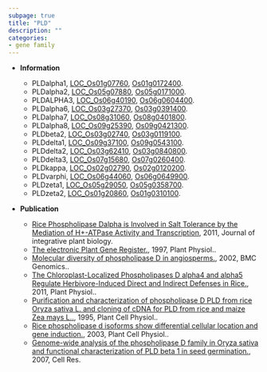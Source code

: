 ```yaml
---
subpage: true
title: "PLD"
description: ""
categories:
- gene family
---
```


* **Information**  
    + PLDalpha1, [LOC_Os01g07760](http://rice.plantbiology.msu.edu/cgi-bin/ORF_infopage.cgi?orf=LOC_Os01g07760), [Os01g0172400](http://rapdb.dna.affrc.go.jp/viewer/gbrowse_details/irgsp1?name=Os01g0172400).
    + PLDalpha2, [LOC_Os05g07880](http://rice.plantbiology.msu.edu/cgi-bin/ORF_infopage.cgi?orf=LOC_Os05g07880), [Os05g0171000](http://rapdb.dna.affrc.go.jp/viewer/gbrowse_details/irgsp1?name=Os05g0171000).
    + PLDALPHA3, [LOC_Os06g40190](http://rice.plantbiology.msu.edu/cgi-bin/ORF_infopage.cgi?orf=LOC_Os06g40190), [Os06g0604400](http://rapdb.dna.affrc.go.jp/viewer/gbrowse_details/irgsp1?name=Os06g0604400).
    + PLDalpha6, [LOC_Os03g27370](http://rice.plantbiology.msu.edu/cgi-bin/ORF_infopage.cgi?orf=LOC_Os03g27370), [Os03g0391400](http://rapdb.dna.affrc.go.jp/viewer/gbrowse_details/irgsp1?name=Os03g0391400).
    + PLDalpha7, [LOC_Os08g31060](http://rice.plantbiology.msu.edu/cgi-bin/ORF_infopage.cgi?orf=LOC_Os08g31060), [Os08g0401800](http://rapdb.dna.affrc.go.jp/viewer/gbrowse_details/irgsp1?name=Os08g0401800).
    + PLDalpha8, [LOC_Os09g25390](http://rice.plantbiology.msu.edu/cgi-bin/ORF_infopage.cgi?orf=LOC_Os09g25390), [Os09g0421300](http://rapdb.dna.affrc.go.jp/viewer/gbrowse_details/irgsp1?name=Os09g0421300).
    + PLDbeta2, [LOC_Os03g02740](http://rice.plantbiology.msu.edu/cgi-bin/ORF_infopage.cgi?orf=LOC_Os03g02740), [Os03g0119100](http://rapdb.dna.affrc.go.jp/viewer/gbrowse_details/irgsp1?name=Os03g0119100).
    + PLDdelta1, [LOC_Os09g37100](http://rice.plantbiology.msu.edu/cgi-bin/ORF_infopage.cgi?orf=LOC_Os09g37100), [Os09g0543100](http://rapdb.dna.affrc.go.jp/viewer/gbrowse_details/irgsp1?name=Os09g0543100).
    + PLDdelta2, [LOC_Os03g62410](http://rice.plantbiology.msu.edu/cgi-bin/ORF_infopage.cgi?orf=LOC_Os03g62410), [Os03g0840800](http://rapdb.dna.affrc.go.jp/viewer/gbrowse_details/irgsp1?name=Os03g0840800).
    + PLDdelta3, [LOC_Os07g15680](http://rice.plantbiology.msu.edu/cgi-bin/ORF_infopage.cgi?orf=LOC_Os07g15680), [Os07g0260400](http://rapdb.dna.affrc.go.jp/viewer/gbrowse_details/irgsp1?name=Os07g0260400).
    + PLDkappa, [LOC_Os02g02790](http://rice.plantbiology.msu.edu/cgi-bin/ORF_infopage.cgi?orf=LOC_Os02g02790), [Os02g0120200](http://rapdb.dna.affrc.go.jp/viewer/gbrowse_details/irgsp1?name=Os02g0120200).
    + PLDvarphi, [LOC_Os06g44060](http://rice.plantbiology.msu.edu/cgi-bin/ORF_infopage.cgi?orf=LOC_Os06g44060), [Os06g0649900](http://rapdb.dna.affrc.go.jp/viewer/gbrowse_details/irgsp1?name=Os06g0649900).
    + PLDzeta1, [LOC_Os05g29050](http://rice.plantbiology.msu.edu/cgi-bin/ORF_infopage.cgi?orf=LOC_Os05g29050), [Os05g0358700](http://rapdb.dna.affrc.go.jp/viewer/gbrowse_details/irgsp1?name=Os05g0358700).
    + PLDzeta2, [LOC_Os01g20860](http://rice.plantbiology.msu.edu/cgi-bin/ORF_infopage.cgi?orf=LOC_Os01g20860), [Os01g0310100](http://rapdb.dna.affrc.go.jp/viewer/gbrowse_details/irgsp1?name=Os01g0310100).

* **Publication**  
    + [Rice Phospholipase Dalpha is Involved in Salt Tolerance by the Mediation of H+-ATPase Activity and Transcription](http://www.ncbi.nlm.nih.gov/pubmed?term=Rice+Phospholipase+Dalpha+is+Involved+in+Salt+Tolerance+by+the+Mediation+of+H+-ATPase+Activity+and+Transcription%5BTitle%5D), 2011, Journal of integrative plant biology.
    + [The electronic Plant Gene Register.](http://www.ncbi.nlm.nih.gov/pubmed?term=The+electronic+Plant+Gene+Register.%5BTitle%5D), 1997, Plant Physiol..
    + [Molecular diversity of phospholipase D in angiosperms.](http://www.ncbi.nlm.nih.gov/pubmed?term=Molecular+diversity+of+phospholipase+D+in+angiosperms.%5BTitle%5D), 2002, BMC Genomics..
    + [The Chloroplast-Localized Phospholipases D alpha4 and alpha5 Regulate Herbivore-Induced Direct and Indirect Defenses in Rice.](http://www.ncbi.nlm.nih.gov/pubmed?term=The+Chloroplast-Localized+Phospholipases+D+alpha4+and+alpha5+Regulate+Herbivore-Induced+Direct+and+Indirect+Defenses+in+Rice.%5BTitle%5D), 2011, Plant Physiol..
    + [Purification and characterization of phospholipase D PLD from rice Oryza sativa L. and cloning of cDNA for PLD from rice and maize Zea mays L..](http://www.ncbi.nlm.nih.gov/pubmed?term=Purification+and+characterization+of+phospholipase+D+PLD+from+rice+Oryza+sativa+L.+and+cloning+of+cDNA+for+PLD+from+rice+and+maize+Zea+mays+L..%5BTitle%5D), 1995, Plant Cell Physiol..
    + [Rice phospholipase d isoforms show differential cellular location and gene induction.](http://www.ncbi.nlm.nih.gov/pubmed?term=Rice+phospholipase+d+isoforms+show+differential+cellular+location+and+gene+induction.%5BTitle%5D), 2003, Plant Cell Physiol..
    + [Genome-wide analysis of the phospholipase D family in Oryza sativa and functional characterization of PLD beta 1 in seed germination.](http://www.ncbi.nlm.nih.gov/pubmed?term=Genome-wide+analysis+of+the+phospholipase+D+family+in+Oryza+sativa+and+functional+characterization+of+PLD+beta+1+in+seed+germination.%5BTitle%5D), 2007, Cell Res.


